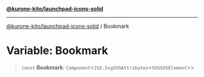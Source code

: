 [**@kurone-kito/launchpad-icons-solid**](../README.md)

***

[@kurone-kito/launchpad-icons-solid](../globals.md) / Bookmark

# Variable: Bookmark

> `const` **Bookmark**: `Component`\<`JSX.SvgSVGAttributes`\<`SVGSVGElement`\>\>
